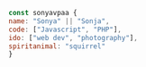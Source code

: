 ```javascript
const sonyavpaa {
name: "Sonya" || "Sonja",
code: ["Javascript", "PHP"],
ido: ["web dev", "photography"],
spiritanimal: "squirrel"
}
```


<!--
**sonyavpaa/sonyavpaa** is a ✨ _special_ ✨ repository because its `README.md` (this file) appears on your GitHub profile.

Here are some ideas to get you started:

- 🔭 I’m currently working on ...
- 🌱 I’m currently learning ...
- 👯 I’m looking to collaborate on ...
- 🤔 I’m looking for help with ...
- 💬 Ask me about ...
- 📫 How to reach me: ...
- 😄 Pronouns: ...
- ⚡ Fun fact: ...
-->
